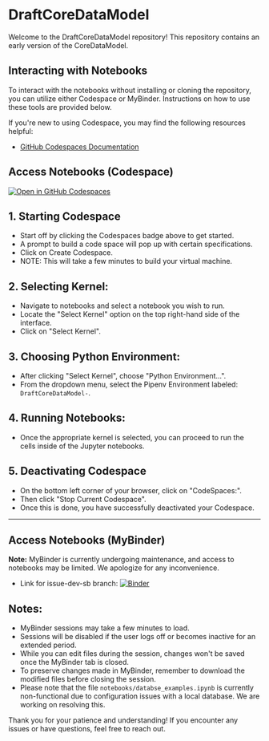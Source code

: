 # DraftCoreDataModel

Welcome to the DraftCoreDataModel repository! This repository contains an early version of the CoreDataModel.

## Interacting with Notebooks

To interact with the notebooks without installing or cloning the repository, you can utilize either Codespace or MyBinder. Instructions on how to use these tools are provided below.

If you're new to using Codespace, you may find the following resources helpful:
- [GitHub Codespaces Documentation](https://docs.github.com/en/codespaces/overview)

## Access Notebooks (Codespace)

[![Open in GitHub Codespaces](https://github.com/codespaces/badge.svg)](https://github.com/codespaces/new?hide_repo_select=true&ref=issue-dev-sb&repo=670718709&skip_quickstart=true&machine=standardLinux32gb&geo=UsEast)

## 1. Starting Codespace
- Start off by clicking the Codespaces badge above to get started.
- A prompt to build a code space will pop up with certain specifications.
- Click on Create Codespace.
- NOTE: This will take a few minutes to build your virtual machine.

## 2. Selecting Kernel:
- Navigate to notebooks and select a notebook you wish to run.
- Locate the "Select Kernel" option on the top right-hand side of the interface.
- Click on "Select Kernel".

## 3. Choosing Python Environment:
- After clicking "Select Kernel", choose "Python Environment...".
- From the dropdown menu, select the Pipenv Environment labeled: `DraftCoreDataModel-`.

## 4. Running Notebooks:
- Once the appropriate kernel is selected, you can proceed to run the cells inside of the Jupyter notebooks.


## 5. Deactivating Codespace
- On the bottom left corner of your browser, click on "CodeSpaces:".
- Then click "Stop Current Codespace".
- Once this is done, you have successfully deactivated your Codespace. 

---

## Access Notebooks (MyBinder)

**Note:** MyBinder is currently undergoing maintenance, and access to notebooks may be limited. We apologize for any inconvenience.

- Link for issue-dev-sb branch: [![Binder](https://mybinder.org/badge_logo.svg)](https://mybinder.org/v2/gh/InformaticsGenomicMedicine/DraftCoreDataModel/issue-dev-sb)
<!--
- Link for dev-sb branch: [![Binder](https://mybinder.org/badge_logo.svg)](https://mybinder.org/v2/gh/InformaticsGenomicMedicine/DraftCoreDataModel.git/dev-sb)
-->

## Notes:
- MyBinder sessions may take a few minutes to load.
- Sessions will be disabled if the user logs off or becomes inactive for an extended period.
- While you can edit files during the session, changes won't be saved once the MyBinder tab is closed.
- To preserve changes made in MyBinder, remember to download the modified files before closing the session.
- Please note that the file `notebooks/databse_examples.ipynb` is currently non-functional due to configuration issues with a local database. We are working on resolving this.

Thank you for your patience and understanding! If you encounter any issues or have questions, feel free to reach out.

<!--
### Access Notebooks (VSCODE)

To get started with the project, follow these steps to clone the repository to your local machine:

1. **Open Terminal (Mac/Linux) or Command Prompt (Windows):**
   - On macOS, you can use Terminal. On Windows, you can use Command Prompt or Git Bash if Git is installed.
   - Navigate to the directory where you want to clone the repository.

2. **Copy Clone URL:**
   - On GitHub, navigate to the repository you want to clone.
   - Click on the "Code" button.
   - Copy the HTTPS or SSH URL provided.

3. **Clone the Repository:**
   - In your Terminal or Command Prompt, use the `git clone` command followed by the repository URL you copied.
     ```
     git clone <repository_URL>
     ```
   - Paste the URL you copied after `git clone` command and press Enter.
   
4. **Prerequisite**
   - Before proceeding, make sure you have the following installed:
     - [Visual Studio Code](https://code.visualstudio.com/download)
     - [Docker Desktop](https://www.docker.com/)
   - Once you have Visual Studio Code installed, you will need to click on the Extension icon in the Activity Bar on the left-hand side. In the "Search Extensions in Marketplace," type "Dev Containers." The Extension should look like this: [Dev Containers](https://marketplace.visualstudio.com/items?itemName=ms-vscode-remote.remote-containers). Then go ahead and click install inside of your VS Code. 

3. **Connect to the Dev Container**
   -


4. **Working in the inside of the notebooks**

---

-->
